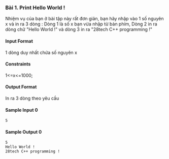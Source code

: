 ### Bài 1. Print Hello World !

Nhiệm vụ của bạn ở bài tập này rất đơn giản, bạn hãy nhập vào 1 số nguyên x và
in ra 3 dòng : Dòng 1 là số x bạn vừa nhập từ bàn phím, Dòng 2 in ra dòng chữ
"Hello World !" và dòng 3 in ra "28tech C++ programming !"
#### Input Format
1 dòng duy nhất chứa số nguyên x
#### Constraints
1<=x<=1000;
#### Output Format
In ra 3 dòng theo yêu cầu
#### Sample Input 0
    5
#### Sample Output 0
    5
    Hello World !
    28tech C++ programming !
